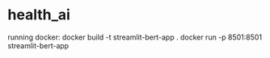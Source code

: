 # health_ai
running docker: 
docker build -t streamlit-bert-app .
docker run -p 8501:8501 streamlit-bert-app

